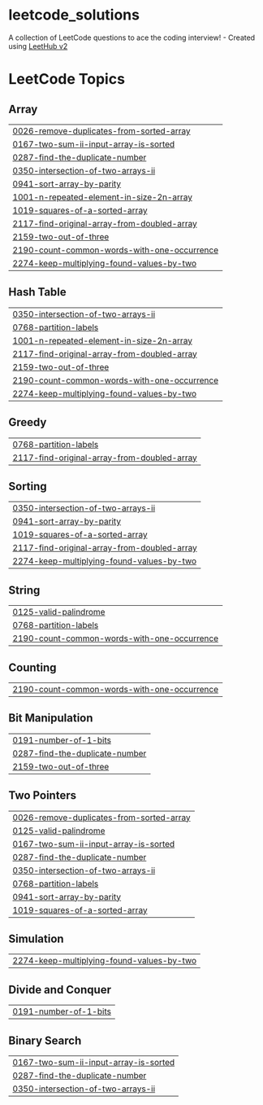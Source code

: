 # leetcode_solutions
A collection of LeetCode questions to ace the coding interview! - Created using [LeetHub v2](https://github.com/arunbhardwaj/LeetHub-2.0)

<!---LeetCode Topics Start-->
# LeetCode Topics
## Array
|  |
| ------- |
| [0026-remove-duplicates-from-sorted-array](https://github.com/thenmozhipalanisamy/leetcode_solutions/tree/master/0026-remove-duplicates-from-sorted-array) |
| [0167-two-sum-ii-input-array-is-sorted](https://github.com/thenmozhipalanisamy/leetcode_solutions/tree/master/0167-two-sum-ii-input-array-is-sorted) |
| [0287-find-the-duplicate-number](https://github.com/thenmozhipalanisamy/leetcode_solutions/tree/master/0287-find-the-duplicate-number) |
| [0350-intersection-of-two-arrays-ii](https://github.com/thenmozhipalanisamy/leetcode_solutions/tree/master/0350-intersection-of-two-arrays-ii) |
| [0941-sort-array-by-parity](https://github.com/thenmozhipalanisamy/leetcode_solutions/tree/master/0941-sort-array-by-parity) |
| [1001-n-repeated-element-in-size-2n-array](https://github.com/thenmozhipalanisamy/leetcode_solutions/tree/master/1001-n-repeated-element-in-size-2n-array) |
| [1019-squares-of-a-sorted-array](https://github.com/thenmozhipalanisamy/leetcode_solutions/tree/master/1019-squares-of-a-sorted-array) |
| [2117-find-original-array-from-doubled-array](https://github.com/thenmozhipalanisamy/leetcode_solutions/tree/master/2117-find-original-array-from-doubled-array) |
| [2159-two-out-of-three](https://github.com/thenmozhipalanisamy/leetcode_solutions/tree/master/2159-two-out-of-three) |
| [2190-count-common-words-with-one-occurrence](https://github.com/thenmozhipalanisamy/leetcode_solutions/tree/master/2190-count-common-words-with-one-occurrence) |
| [2274-keep-multiplying-found-values-by-two](https://github.com/thenmozhipalanisamy/leetcode_solutions/tree/master/2274-keep-multiplying-found-values-by-two) |
## Hash Table
|  |
| ------- |
| [0350-intersection-of-two-arrays-ii](https://github.com/thenmozhipalanisamy/leetcode_solutions/tree/master/0350-intersection-of-two-arrays-ii) |
| [0768-partition-labels](https://github.com/thenmozhipalanisamy/leetcode_solutions/tree/master/0768-partition-labels) |
| [1001-n-repeated-element-in-size-2n-array](https://github.com/thenmozhipalanisamy/leetcode_solutions/tree/master/1001-n-repeated-element-in-size-2n-array) |
| [2117-find-original-array-from-doubled-array](https://github.com/thenmozhipalanisamy/leetcode_solutions/tree/master/2117-find-original-array-from-doubled-array) |
| [2159-two-out-of-three](https://github.com/thenmozhipalanisamy/leetcode_solutions/tree/master/2159-two-out-of-three) |
| [2190-count-common-words-with-one-occurrence](https://github.com/thenmozhipalanisamy/leetcode_solutions/tree/master/2190-count-common-words-with-one-occurrence) |
| [2274-keep-multiplying-found-values-by-two](https://github.com/thenmozhipalanisamy/leetcode_solutions/tree/master/2274-keep-multiplying-found-values-by-two) |
## Greedy
|  |
| ------- |
| [0768-partition-labels](https://github.com/thenmozhipalanisamy/leetcode_solutions/tree/master/0768-partition-labels) |
| [2117-find-original-array-from-doubled-array](https://github.com/thenmozhipalanisamy/leetcode_solutions/tree/master/2117-find-original-array-from-doubled-array) |
## Sorting
|  |
| ------- |
| [0350-intersection-of-two-arrays-ii](https://github.com/thenmozhipalanisamy/leetcode_solutions/tree/master/0350-intersection-of-two-arrays-ii) |
| [0941-sort-array-by-parity](https://github.com/thenmozhipalanisamy/leetcode_solutions/tree/master/0941-sort-array-by-parity) |
| [1019-squares-of-a-sorted-array](https://github.com/thenmozhipalanisamy/leetcode_solutions/tree/master/1019-squares-of-a-sorted-array) |
| [2117-find-original-array-from-doubled-array](https://github.com/thenmozhipalanisamy/leetcode_solutions/tree/master/2117-find-original-array-from-doubled-array) |
| [2274-keep-multiplying-found-values-by-two](https://github.com/thenmozhipalanisamy/leetcode_solutions/tree/master/2274-keep-multiplying-found-values-by-two) |
## String
|  |
| ------- |
| [0125-valid-palindrome](https://github.com/thenmozhipalanisamy/leetcode_solutions/tree/master/0125-valid-palindrome) |
| [0768-partition-labels](https://github.com/thenmozhipalanisamy/leetcode_solutions/tree/master/0768-partition-labels) |
| [2190-count-common-words-with-one-occurrence](https://github.com/thenmozhipalanisamy/leetcode_solutions/tree/master/2190-count-common-words-with-one-occurrence) |
## Counting
|  |
| ------- |
| [2190-count-common-words-with-one-occurrence](https://github.com/thenmozhipalanisamy/leetcode_solutions/tree/master/2190-count-common-words-with-one-occurrence) |
## Bit Manipulation
|  |
| ------- |
| [0191-number-of-1-bits](https://github.com/thenmozhipalanisamy/leetcode_solutions/tree/master/0191-number-of-1-bits) |
| [0287-find-the-duplicate-number](https://github.com/thenmozhipalanisamy/leetcode_solutions/tree/master/0287-find-the-duplicate-number) |
| [2159-two-out-of-three](https://github.com/thenmozhipalanisamy/leetcode_solutions/tree/master/2159-two-out-of-three) |
## Two Pointers
|  |
| ------- |
| [0026-remove-duplicates-from-sorted-array](https://github.com/thenmozhipalanisamy/leetcode_solutions/tree/master/0026-remove-duplicates-from-sorted-array) |
| [0125-valid-palindrome](https://github.com/thenmozhipalanisamy/leetcode_solutions/tree/master/0125-valid-palindrome) |
| [0167-two-sum-ii-input-array-is-sorted](https://github.com/thenmozhipalanisamy/leetcode_solutions/tree/master/0167-two-sum-ii-input-array-is-sorted) |
| [0287-find-the-duplicate-number](https://github.com/thenmozhipalanisamy/leetcode_solutions/tree/master/0287-find-the-duplicate-number) |
| [0350-intersection-of-two-arrays-ii](https://github.com/thenmozhipalanisamy/leetcode_solutions/tree/master/0350-intersection-of-two-arrays-ii) |
| [0768-partition-labels](https://github.com/thenmozhipalanisamy/leetcode_solutions/tree/master/0768-partition-labels) |
| [0941-sort-array-by-parity](https://github.com/thenmozhipalanisamy/leetcode_solutions/tree/master/0941-sort-array-by-parity) |
| [1019-squares-of-a-sorted-array](https://github.com/thenmozhipalanisamy/leetcode_solutions/tree/master/1019-squares-of-a-sorted-array) |
## Simulation
|  |
| ------- |
| [2274-keep-multiplying-found-values-by-two](https://github.com/thenmozhipalanisamy/leetcode_solutions/tree/master/2274-keep-multiplying-found-values-by-two) |
## Divide and Conquer
|  |
| ------- |
| [0191-number-of-1-bits](https://github.com/thenmozhipalanisamy/leetcode_solutions/tree/master/0191-number-of-1-bits) |
## Binary Search
|  |
| ------- |
| [0167-two-sum-ii-input-array-is-sorted](https://github.com/thenmozhipalanisamy/leetcode_solutions/tree/master/0167-two-sum-ii-input-array-is-sorted) |
| [0287-find-the-duplicate-number](https://github.com/thenmozhipalanisamy/leetcode_solutions/tree/master/0287-find-the-duplicate-number) |
| [0350-intersection-of-two-arrays-ii](https://github.com/thenmozhipalanisamy/leetcode_solutions/tree/master/0350-intersection-of-two-arrays-ii) |
<!---LeetCode Topics End-->